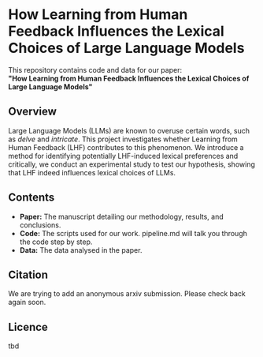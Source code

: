 # How Learning from Human Feedback Influences the Lexical Choices of Large Language Models

This repository contains code and data for our paper:  
**"How Learning from Human Feedback Influences the Lexical Choices of Large Language Models"**

## Overview
Large Language Models (LLMs) are known to overuse certain words, such as *delve* and *intricate*. This project investigates whether Learning from Human Feedback (LHF) contributes to this phenomenon. We introduce a method for identifying potentially LHF-induced lexical preferences and critically, we conduct an experimental study to test our hypothesis, showing that LHF indeed influences lexical choices of LLMs.

## Contents
- **Paper:** The manuscript detailing our methodology, results, and conclusions.
- **Code:** The scripts used for our work. pipeline.md will talk you through the code step by step. 
- **Data:** The data analysed in the paper.

## Citation
We are trying to add an anonymous arxiv submission. Please check back again soon. 

## Licence
tbd
